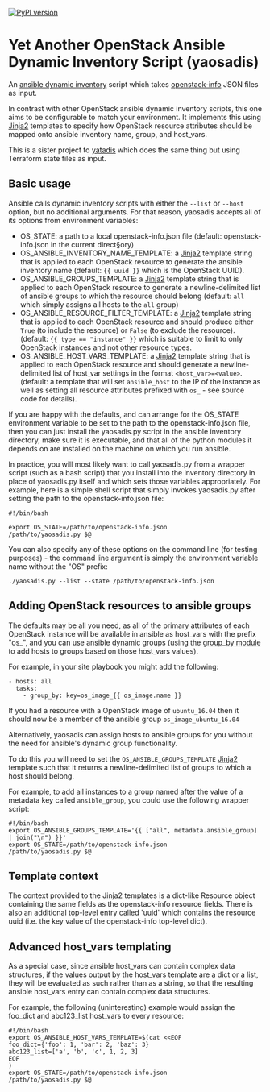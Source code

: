 [![PyPI version](https://badge.fury.io/py/yaosadis.svg)](https://badge.fury.io/py/yaosadis)

Yet Another OpenStack Ansible Dynamic Inventory Script (yaosadis)
=================================================================

An [ansible dynamic inventory](https://docs.ansible.com/ansible/intro_dynamic_inventory.html) script which takes [openstack-info](https://github.com/wtsi-hgi/openstack-info) JSON files as input.

In contrast with other OpenStack ansible dynamic inventory scripts, this one aims to be configurable to match your environment. It implements this using [Jinja2][jinja2] templates to specify how OpenStack resource attributes should be mapped onto ansible inventory name, group, and host_vars.

This is a sister project to [yatadis](https://github.com/wtsi-hgi/yatadis) which does the same thing but using Terraform state files as input.

Basic usage
-----------

Ansible calls dynamic inventory scripts with either the `--list` or `--host` option, but no additional arguments. For that reason, yaosadis accepts all of its options from environment variables:
* OS_STATE: a path to a local openstack-info.json file (default: openstack-info.json in the current direct§ory)
* OS_ANSIBLE_INVENTORY_NAME_TEMPLATE: a [Jinja2][jinja2] template string that is applied to each OpenStack resource to generate the ansible inventory name (default: `{{ uuid }}` which is the OpenStack UUID).
* OS_ANSIBLE_GROUPS_TEMPLATE: a [Jinja2][jinja2] template string that is applied to each OpenStack resource to generate a newline-delimited list of ansible groups to which the resource should belong (default: `all` which simply assigns all hosts to the `all` group)
* OS_ANSIBLE_RESOURCE_FILTER_TEMPLATE: a [Jinja2][jinja2] template string that is applied to each OpenStack resource and should produce either `True` (to include the resource) or `False` (to exclude the resource). (default: `{{ type == "instance" }}` which is suitable to limit to only OpenStack instances and not other resource types.
* OS_ANSIBLE_HOST_VARS_TEMPLATE: a [Jinja2][jinja2] template string that is applied to each OpenStack resource and should generate a newline-delimited list of host_var settings in the format `<host_var>=<value>`. (default: a template that will set `ansible_host` to the IP of the instance as well as setting all resource attributes prefixed with `os_` - see source code for details).

If you are happy with the defaults, and can arrange for the OS_STATE environment variable to be set to the path to the openstack-info.json file, then you can just install the yaosadis.py script in the ansible inventory directory, make sure it is executable, and that all of the python modules it depends on are installed on the machine on which you run ansible.

In practice, you will most likely want to call yaosadis.py from a wrapper script (such as a bash script) that you install into the inventory directory in place of yaosadis.py itself and which sets those variables appropriately. For example, here is a simple shell script that simply invokes yaosadis.py after setting the path to the openstack-info.json file:
```
#!/bin/bash

export OS_STATE=/path/to/openstack-info.json
/path/to/yaosadis.py $@
```

You can also specify any of these options on the command line (for testing purposes) - the command line argument is simply the environment variable name without the "OS" prefix:
```
./yaosadis.py --list --state /path/to/openstack-info.json
```

Adding OpenStack resources to ansible groups
--------------------------------------------

The defaults may be all you need, as all of the primary attributes of each OpenStack instance will be available in ansible as host_vars with the prefix "os_", and you can use ansible dynamic groups (using the [group_by module](https://docs.ansible.com/ansible/group_by_module.html) to add hosts to groups based on those host_vars values).

For example, in your site playbook you might add the following:
```
- hosts: all
  tasks:
    - group_by: key=os_image_{{ os_image.name }}
```

If you had a resource with a OpenStack image of `ubuntu_16.04` then it should now be a member of the ansible group `os_image_ubuntu_16.04`

Alternatively, yaosadis can assign hosts to ansible groups for you without the need for ansible's dynamic group functionality.

To do this you will need to set the `OS_ANSIBLE_GROUPS_TEMPLATE` [Jinja2][jinja2] template such that it returns a newline-delimited list of groups to which a host should belong.

For example, to add all instances to a group named after the value of a metadata key called `ansible_group`, you could use the following wrapper script:

```
#!/bin/bash
export OS_ANSIBLE_GROUPS_TEMPLATE='{{ ["all", metadata.ansible_group] | join("\n") }}'
export OS_STATE=/path/to/openstack-info.json
/path/to/yaosadis.py $@
```

Template context
----------------

The context provided to the Jinja2 templates is a dict-like Resource object containing the same fields as the openstack-info resource fields. There is also an additional top-level entry called 'uuid' which contains the resource uuid (i.e. the key value of the openstack-info top-level dict).

Advanced host_vars templating
-----------------------------

As a special case, since ansible host_vars can contain complex data structures, if the values output by the host_vars template are a dict or a list, they will be evaluated as such rather than as a string, so that the resulting ansible host_vars entry can contain complex data structures.

For example, the following (uninteresting) example would assign the foo_dict and abc123_list host_vars to every resource:

```
#!/bin/bash
export OS_ANSIBLE_HOST_VARS_TEMPLATE=$(cat <<EOF
foo_dict={'foo': 1, 'bar': 2, 'baz': 3}
abc123_list=['a', 'b', 'c', 1, 2, 3]
EOF
)
export OS_STATE=/path/to/openstack-info.json
/path/to/yaosadis.py $@
```

[jinja2]: <http://jinja.pocoo.org/>
